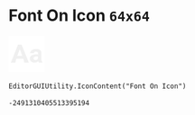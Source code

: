 # Font On Icon `64x64`
<img src="/img/Font%20On%20Icon.png" width=64 height=64>

``` CSharp
EditorGUIUtility.IconContent("Font On Icon")
```
```
-2491310405513395194
```
